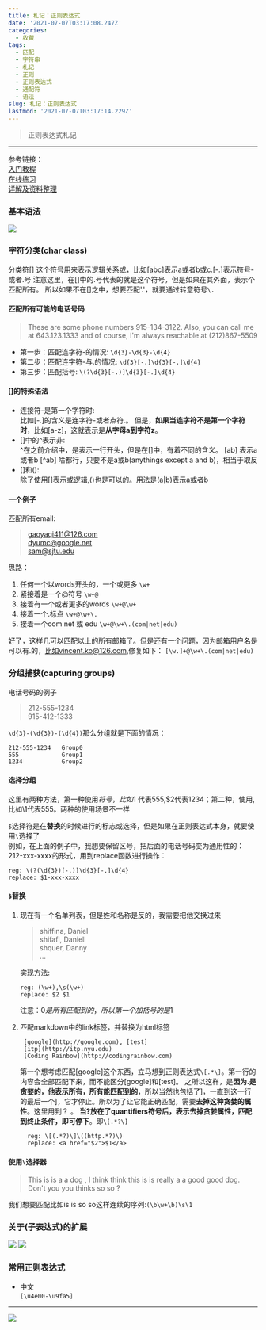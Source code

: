 ```yaml
---
title: 札记：正则表达式
date: '2021-07-07T03:17:08.247Z'
categories:
  - 收藏
tags:
  - 匹配
  - 字符串
  - 札记
  - 正则
  - 正则表达式
  - 通配符
  - 语法
slug: 札记：正则表达式
lastmod: '2021-07-07T03:17:14.229Z'
---
```

> 正则表达式札记

<!--more-->

------------

参考链接：  
[入门教程](https://juejin.cn/post/6844903648309297166)  
[在线练习](https://deerchao.cn/tools/wegester/)  
[详解及资料整理](https://juejin.cn/post/6844903716001169416)  

<!-- content -->
### 基本语法
![](https://cdn.jsdelivr.net/gh/xunhs-hosts/pic@master/20210707154650.png)

### 字符分类(char class)
分类符[]
这个符号用来表示逻辑关系或，比如[abc]表示a或者b或c.[-.]表示符号-或者.号
注意这里，在[]中的.号代表的就是这个符号，但是如果在其外面，表示个匹配所有。 所以如果不在[]之中，想要匹配'.'，就要通过转意符号`\.`

#### 匹配所有可能的电话号码
> These are some phone numbers 915-134-3122. Also,
you can call me at 643.123.1333 and of course,
I'm always reachable at (212)867-5509

- 第一步：匹配连字符-的情况: `\d{3}-\d{3}-\d{4}`
- 第二步：匹配连字符-与.的情况: `\d{3}[-.]\d{3}[-.]\d{4}`
- 第三步：匹配括号: `\(?\d{3}[-.)]\d{3}[-.]\d{4}`


####  []的特殊语法
- 连接符-是第一个字符时:   
  比如[-.]的含义是连字符-或者点符.。 但是，**如果当连字符不是第一个字符时**，比如[a-z]，这就表示是**从字母a到字符z**。
- []中的^表示非:   
  ^在之前介绍中，是表示一行开头，但是在[]中，有着不同的含义。 [ab] 表示a或者b [^ab] 啥都行，只要不是a或b(anythings except a and b)，相当于取反
- []和():  
  除了使用[]表示或逻辑,()也是可以的。用法是(a|b)表示a或者b

#### 一个例子
匹配所有email:
> gaoyaqi411@126.com    
dyumc@google.net   
sam@sjtu.edu

思路：
1. 任何一个以words开头的，一个或更多  `\w+`
2. 紧接着是一个@符号  `\w+@`
3. 接着有一个或者更多的words `\w+@\w+`
4. 接着一个.标点 `\w+@\w+\.`
5. 接着一个com net 或 edu `\w+@\w+\.(com|net|edu)`

好了，这样几可以匹配以上的所有邮箱了。但是还有一个问题，因为邮箱用户名是可以有.的，比如vincent.ko@126.com,修复如下： `[\w.]+@\w+\.(com|net|edu)`

### 分组捕获(capturing groups)
电话号码的例子
> 212-555-1234  
915-412-1333

`\d{3}-(\d{3})-(\d{4})`那么分组就是下面的情况：  
```
212-555-1234   Group0
555            Group1
1234           Group2
```

#### 选择分组
这里有两种方法，第一种使用$符号，比如$1 代表555,$2代表1234；第二种，使用\,比如\1代表555。两种的使用场景不一样  

`$`选择符是在**替换**的时候进行的标志或选择，但是如果在正则表达式本身，就要使用`\`选择了  
例如，在上面的例子中，我想要保留区号，把后面的电话号码变为通用性的：212-xxx-xxxx的形式，用到replace函数进行操作：
```
reg: \(?(\d{3})[-.)]\d{3}[-.]\d{4}
replace: $1-xxx-xxxx
```
#### `$`替换
1. 现在有一个名单列表，但是姓和名称是反的，我需要把他交换过来
     > shiffina, Daniel  
      shifafl, Daniell  
      shquer, Danny  
      ...  
    
    实现方法:
    ```
    reg: (\w+),\s(\w+)
    replace: $2 $1
    ```
    注意：$0 是所有匹配到的，所以第一个加括号的是$1
2. 匹配markdown中的link标签，并替换为html标签
   ```
    [google](http://google.com), [test]
    [itp](http://itp.nyu.edu)
    [Coding Rainbow](http://codingrainbow.com)
   ```
    第一个想考虑匹配[google]这个东西，立马想到正则表达式`\[.*\]`。第一行的内容会全部匹配下来，而不能区分[google]和[test]。 之所以这样，是**因为.是贪婪的，他表示所有，所有能匹配到的**，所以当然也包括了]，一直到这一行的最后一个]，它才停止。所以为了让它能正确匹配，需要**去掉这种贪婪的属性**。这里用到？ 。 **当?放在了quantifiers符号后，表示去掉贪婪属性，匹配到终止条件，即可停下**。即`\[.*?\]`
    ```
      reg: \[(.*?)\]\((http.*?)\)
      replace: <a href="$2">$1</a>
    ```
#### 使用`\`选择器
> This is is a a dog , I think think this is is really
a a good good dog. Don't you you thinks so so ?

我们想要匹配比如is is so so这样连续的序列:`(\b\w+\b)\s\1`


### 关于(子表达式)的扩展
![](https://cdn.jsdelivr.net/gh/xunhs-hosts/pic@master/20210707170011.png)
![](https://cdn.jsdelivr.net/gh/xunhs-hosts/pic@master/20210707170042.png)


### 常用正则表达式
- 中文  
  `[\u4e00-\u9fa5]`


---
<!-- pic -->
![](https://cdn.jsdelivr.net/gh/xunhs-hosts/pic@master/20210707170401.jpg)
